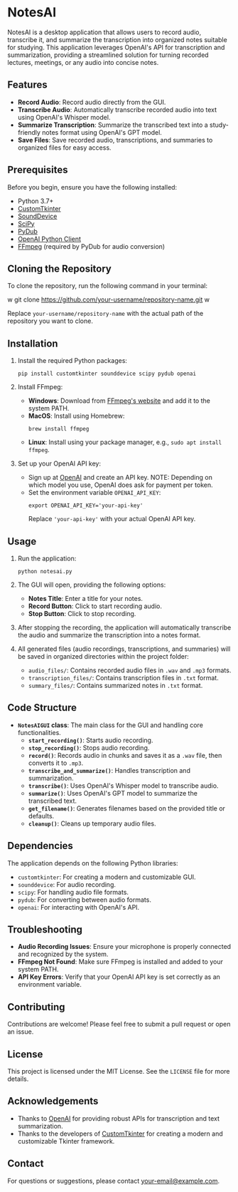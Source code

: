 # NotesAI

NotesAI is a desktop application that allows users to record audio, transcribe it, and summarize the transcription into organized notes suitable for studying. This application leverages OpenAI's API for transcription and summarization, providing a streamlined solution for turning recorded lectures, meetings, or any audio into concise notes.

## Features

- **Record Audio**: Record audio directly from the GUI.
- **Transcribe Audio**: Automatically transcribe recorded audio into text using OpenAI's Whisper model.
- **Summarize Transcription**: Summarize the transcribed text into a study-friendly notes format using OpenAI's GPT model.
- **Save Files**: Save recorded audio, transcriptions, and summaries to organized files for easy access.

## Prerequisites

Before you begin, ensure you have the following installed:

- Python 3.7+
- [CustomTkinter](https://github.com/TomSchimansky/CustomTkinter)
- [SoundDevice](https://python-sounddevice.readthedocs.io/)
- [SciPy](https://www.scipy.org/)
- [PyDub](https://github.com/jiaaro/pydub)
- [OpenAI Python Client](https://github.com/openai/openai-python)
- [FFmpeg](https://ffmpeg.org/) (required by PyDub for audio conversion)

## Cloning the Repository

To clone the repository, run the following command in your terminal:

w
git clone https://github.com/your-username/repository-name.git
w

Replace `your-username/repository-name` with the actual path of the repository you want to clone.


## Installation

1. Install the required Python packages:

   ```
   pip install customtkinter sounddevice scipy pydub openai
   ```

2. Install FFmpeg:

   - **Windows**: Download from [FFmpeg's website](https://ffmpeg.org/download.html) and add it to the system PATH.
   - **MacOS**: Install using Homebrew:
     ```
     brew install ffmpeg
     ```
   - **Linux**: Install using your package manager, e.g., `sudo apt install ffmpeg`.

3. Set up your OpenAI API key:

   - Sign up at [OpenAI](https://platform.openai.com/signup) and create an API key. NOTE: Depending on which model you use, OpenAI does ask for payment per token. 
   - Set the environment variable `OPENAI_API_KEY`:
     ```
     export OPENAI_API_KEY='your-api-key'
     ```
     Replace `'your-api-key'` with your actual OpenAI API key.

## Usage

1. Run the application:

   ```
   python notesai.py
   ```

2. The GUI will open, providing the following options:

   - **Notes Title**: Enter a title for your notes.
   - **Record Button**: Click to start recording audio.
   - **Stop Button**: Click to stop recording.

3. After stopping the recording, the application will automatically transcribe the audio and summarize the transcription into a notes format.

4. All generated files (audio recordings, transcriptions, and summaries) will be saved in organized directories within the project folder:

   - `audio_files/`: Contains recorded audio files in `.wav` and `.mp3` formats.
   - `transcription_files/`: Contains transcription files in `.txt` format.
   - `summary_files/`: Contains summarized notes in `.txt` format.

## Code Structure

- **`NotesAIGUI` class**: The main class for the GUI and handling core functionalities.
  - **`start_recording()`**: Starts audio recording.
  - **`stop_recording()`**: Stops audio recording.
  - **`record()`**: Records audio in chunks and saves it as a `.wav` file, then converts it to `.mp3`.
  - **`transcribe_and_summarize()`**: Handles transcription and summarization.
  - **`transcribe()`**: Uses OpenAI's Whisper model to transcribe audio.
  - **`summarize()`**: Uses OpenAI's GPT model to summarize the transcribed text.
  - **`get_filename()`**: Generates filenames based on the provided title or defaults.
  - **`cleanup()`**: Cleans up temporary audio files.

## Dependencies

The application depends on the following Python libraries:

- `customtkinter`: For creating a modern and customizable GUI.
- `sounddevice`: For audio recording.
- `scipy`: For handling audio file formats.
- `pydub`: For converting between audio formats.
- `openai`: For interacting with OpenAI's API.

## Troubleshooting

- **Audio Recording Issues**: Ensure your microphone is properly connected and recognized by the system.
- **FFmpeg Not Found**: Make sure FFmpeg is installed and added to your system PATH.
- **API Key Errors**: Verify that your OpenAI API key is set correctly as an environment variable.

## Contributing

Contributions are welcome! Please feel free to submit a pull request or open an issue.

## License

This project is licensed under the MIT License. See the `LICENSE` file for more details.

## Acknowledgements

- Thanks to [OpenAI](https://openai.com/) for providing robust APIs for transcription and text summarization.
- Thanks to the developers of [CustomTkinter](https://github.com/TomSchimansky/CustomTkinter) for creating a modern and customizable Tkinter framework.

## Contact

For questions or suggestions, please contact [your-email@example.com](mailto:your-email@example.com).

